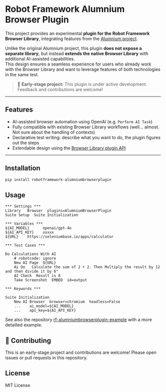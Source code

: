 # Robot Framework Alumnium Browser Plugin

This project provides an experimental **plugin for the Robot Framework Browser Library**, integrating features from the [Alumnium project](https://github.com/alumnium/alumnium).

Unlike the original Alumnium project, this plugin **does not expose a separate library**, but instead **extends the native Browser Library** with additional AI-assisted capabilities.  
This design ensures a seamless experience for users who already work with the Browser Library and want to leverage features of both technologies in the same test.

> 🚧 **Early-stage project:** This plugin is under active development. Feedback and contributions are welcome!

---

## Features

- AI-assisted browser automation using OpenAI (e.g. `Perform AI Task`)
- Fully compatible with existing Browser Library workflows (well... almost. Not sure about the handling of contexts)
- Declarative test writing: describe what you want to do, the plugin figures out the steps
- Extendable design using the [Browser Library plugin API](https://github.com/MarketSquare/robotframework-browser/blob/main/docs/PluginSupport.md)

---

## Installation

```bash
pip install robotframework-alumniumbrowserplugin
```

## Usage

```
*** Settings ***
Library   Browser  plugins=AlumniumBrowserPlugin
Suite Setup  Suite Initialization

*** Variables ***
${AI_MODEL}      openai/gpt-4o
${AI_API_KEY}    xxxxx
${URL}    https://seleniumbase.io/apps/calculator

*** Test Cases ***

Do Calculations With AI
    # robotcode: ignore
    New AI Page  ${URL}
    Ai Do   Calculate the sum of 2 + 2. Then Multiply the result by 12 and then divide it by 6"
    AI Check  Result is 8
    Take Screenshot  EMBED  id=output

*** Keywords ***

Suite Initialization
    New AI Browser  browser=chromium  headless=False 
    ...    ai_model=${AI_MODEL}
    ...    api_key=${AI_API_KEY}
```

See also the repository [rf-alumniumbrowserplugin-example](https://github.com/simonmeggle/rf-alumniumbrowserplugin-example) with a more detailled example. 

## 🤝 Contributing

This is an early-stage project and contributions are welcome! Please open issues or pull requests in this repository.


## License

MIT License